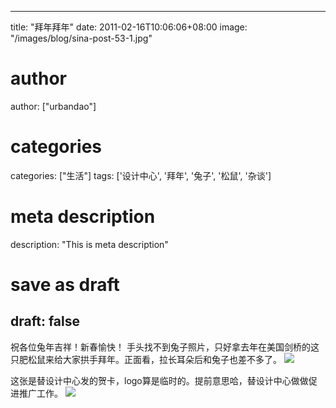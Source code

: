 
---
title: "拜年拜年"
date: 2011-02-16T10:06:06+08:00
image: "/images/blog/sina-post-53-1.jpg"
# author
author: ["urbandao"]
# categories
categories: ["生活"]
tags: ['设计中心', '拜年', '兔子', '松鼠', '杂谈']
# meta description
description: "This is meta description"
# save as draft
draft: false
---

祝各位兔年吉祥！新春愉快！
手头找不到兔子照片，只好拿去年在美国剑桥的这只肥松鼠来给大家拱手拜年。正面看，拉长耳朵后和兔子也差不多了。
![](/images/blog/sina-post-53-1.jpg)

这张是替设计中心发的贺卡，logo算是临时的。提前意思哈，替设计中心做做促进推广工作。
![](/images/blog/sina-post-53-2.jpg)
